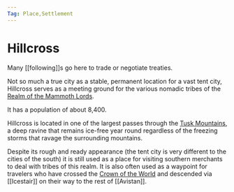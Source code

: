 ```yaml
---
Tag: Place,Settlement
---
```

# Hillcross
Many [[following]]s go here to trade or negotiate treaties.

Not so much a true city as a stable, permanent location for a vast tent city, Hillcross serves as a meeting ground for the various nomadic tribes of the [Realm of the Mammoth Lords](Realm-of-the-Mammoth-Lords).

It has a population of about 8,400.

Hillcross is located in one of the largest passes through the [Tusk Mountains](Tusk-Mountains), a deep ravine that remains ice-free year round regardless of the freezing storms that ravage the surrounding mountains.

Despite its rough and ready appearance (the tent city is very different to the cities of the south) it is still used as a place for visiting southern merchants to deal with tribes of this realm. It is also often used as a waypoint for travelers who have crossed the [Crown of the World](Crown-of-the-World) and descended via [[Icestair]] on their way to the rest of [[Avistan]].